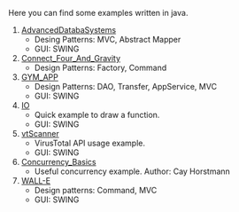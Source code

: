 Here you can find some examples written in java.

1. [AdvancedDatabaSystems](https://github.com/jesusvazquez/java_examples/tree/master/AdvancedDatabaseSystems)
	* Desing Patterns: MVC, Abstract Mapper
	* GUI: SWING 
2. [Connect_Four_And_Gravity](https://github.com/jesusvazquez/java_examples/tree/master/Connect_Four_And_Gravity)
	* Design Patterns: Factory, Command
3. [GYM_APP](https://github.com/jesusvazquez/java_examples/tree/master/GYM_APP)
	* Design Patterns: DAO, Transfer, AppService, MVC
	* GUI: SWING
4. [IO](https://github.com/jesusvazquez/java_examples/tree/master/IO)
	* Quick example to draw a function.
	* GUI: SWING
5. [vtScanner](https://github.com/jesusvazquez/java_examples/tree/master/vtScanner)
	* VirusTotal API usage example.
	* GUI: SWING
6. [Concurrency_Basics](https://github.com/jesusvazquez/java_examples/tree/master/Concurrency_Basics)
	* Useful concurrency example. Author: Cay Horstmann
7. [WALL-E](https://github.com/jesusvazquez/java_examples/tree/master/WALL-E)
	* Design patterns: Command, MVC
	* GUI: SWING


